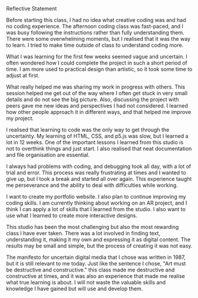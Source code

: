 Reflective Statement

Before starting this class, I had no idea what creative coding was and had no coding experience. The afternoon coding class was fast-paced, and I was busy following the instructions rather than fully understanding them. There were some overwhelming moments, but I realised that it was the way to learn. I tried to make time outside of class to understand coding more.

What I was learning for the first few weeks seemed vague and uncertain. I often wondered how I could complete the project in such a short period of time. I am more used to practical design than artistic, so it took some time to adjust at first.

What really helped me was sharing my work in progress with others. This session helped me get out of the way where I often get stuck in very small details and do not see the big picture. Also, discussing the project with peers gave me new ideas and perspectives I had not considered. I learned how other people approach it in different ways, and that helped me improve my project.

I realised that learning to code was the only way to get through the uncertainty. My learning of HTML, CSS, and p5.js was slow, but I learned a lot in 12 weeks. One of the important lessons I learned from this studio is not to overthink things and just start. I also realised that neat documentation and file organisation are essential.

I always had problems with coding, and debugging took all day, with a lot of trial and error. This process was really frustrating at times and I wanted to give up, but I took a break and started all over again. This experience taught me perseverance and the ability to deal with difficulties while working.

I want to create my portfolio website. I also plan to continue improving my coding skills. I am currently thinking about working on an AR project, and I think I can apply a lot of skills that I learned from the studio. I also want to use what I learned to create more interactive designs.

This studio has been the most challenging but also the most rewarding class I have ever taken. There was a lot involved in finding text, understanding it, making it my own and expressing it as digital content. The results may be small and simple, but the process of creating it was not easy.

The manifesto for uncertain digital media that I chose was written in 1987, but it is still relevant to me today. Just like the sentence I chose, "Art must be destructive and constructive." this class made me destructive and constructive at times, and it was also an experience that made me realise what true learning is about. I will not waste the valuable skills and knowledge I have gained but will use and develop them.

